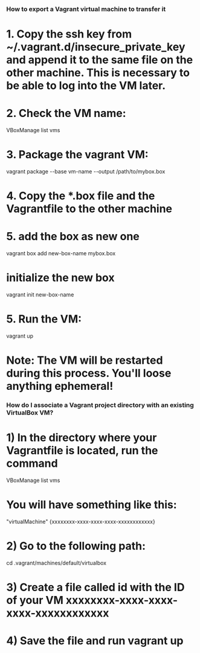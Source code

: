 
### How to export a Vagrant virtual machine to transfer it

# 1. Copy the ssh key from ~/.vagrant.d/insecure_private_key and append it to the same file on the other machine. This is necessary to be able to log into the VM later.
# 2. Check the VM name: 
VBoxManage list vms

# 3. Package the vagrant VM: 
vagrant package --base vm-name --output /path/to/mybox.box

# 4. Copy the *.box file and the Vagrantfile to the other machine
# 5. add the box as new one
vagrant box add new-box-name mybox.box

# initialize the new box
vagrant init new-box-name

# 5. Run the VM: 
vagrant up

# Note: The VM will be restarted during this process. You'll loose anything ephemeral!



### How do I associate a Vagrant project directory with an existing VirtualBox VM?

# 1) In the directory where your Vagrantfile is located, run the command
VBoxManage list vms

# You will have something like this:
"virtualMachine" {xxxxxxxx-xxxx-xxxx-xxxx-xxxxxxxxxxxx}

# 2) Go to the following path:
cd .vagrant/machines/default/virtualbox

# 3) Create a file called id with the ID of your VM xxxxxxxx-xxxx-xxxx-xxxx-xxxxxxxxxxxx

# 4) Save the file and run vagrant up

